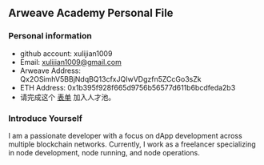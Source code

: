 ## Arweave Academy Personal File

### Personal information

- github account: xulijian1009
- Email: xulijian1009@gmail.com
- Arweave Address: Qx2OSimhV5BBjNdqBQ13cfxJQIwVDgzfn5ZCcGo3sZk
- ETH Address: 0x1b395f928f665d9756b56577d611b6bcdfeda2b3
- 请完成这个 [表单](https://docs.google.com/forms/d/e/1FAIpQLSfWA5fIIcBgmRppm3jNz5vmf9Mai_QMVil-2pO4r7YKn_Zhtw/viewform?usp=sf_link) 加入人才池。

### Introduce Yourself
I am a passionate developer with a focus on dApp development across multiple blockchain networks. Currently, I work as a freelancer specializing in node development, node running, and node operations.